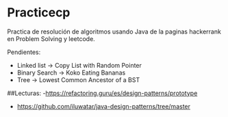 # Practicecp
Practica de resolución de algoritmos usando Java de la paginas hackerrank en Problem Solving y leetcode. 

Pendientes:
  - Linked list -> Copy List with Random Pointer
  - Binary Search -> Koko Eating Bananas
  - Tree -> Lowest Common Ancestor of a BST


##Lecturas:
  -https://refactoring.guru/es/design-patterns/prototype
  - https://github.com/iluwatar/java-design-patterns/tree/master
